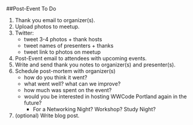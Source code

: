 ##Post-Event To Do

1. Thank you email to organizer(s).
2. Upload photos to meetup.
3. Twitter: 
    * tweet 3-4 photos + thank hosts
    * tweet names of presenters + thanks
    * tweet link to photos on meetup
4. Post-Event email to attendees with upcoming events.  
5. Write and send thank you notes to organizer(s) and presenter(s).
7. Schedule post-mortem with organizer(s)
    * how do you think it went?
    * what went well? what can we improve?
    * how much was spent on the event?
    * would you be interested in hosting WWCode Portland again in the future? 
         * For a Networking Night? Workshop? Study Night?
6. (optional) Write blog post.
